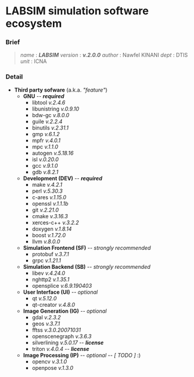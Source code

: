 
# LABSIM simulation software ecosystem

### Brief

> *name* : ***LABSIM*** 
> *version* : ***v.2.0.0***
> *author* : Nawfel KINANI
> *dept* : DTIS
> *unit* : ICNA

### Detail

- **Third party sofware** (a.k.a. *"feature"*) 
    - **GNU** -- ***required***
        - libtool *v.2.4.6*
	   	- libunistring *v.0.9.10*
	   	- bdw-gc *v.8.0.0*
	   	- guile *v.2.2.4*
	   	- binutils *v.2.31.1*
	   	- gmp *v.6.1.2*
	   	- mpfr *v.4.0.1*
	   	- mpc *v.1.1.0*
	   	- autogen *v.5.18.16*
	   	- isl *v.0.20.0*
	   	- gcc *v.9.1.0*
	   	- gdb *v.8.2.1*
    - **Development (DEV)** -- ***required***
       - make *v.4.2.1*
       - perl *v.5.30.3*
       - c-ares *v.1.15.0*
       - openssl *v.1.1.1b*
       - git *v.2.21.0*
       - cmake *v.3.16.3*
       - xerces-c++ *v.3.2.2*
       - doxygen *v.1.8.14*
       - boost *v.1.72.0*
       - llvm *v.8.0.0*
    - **Simulation Frontend (SF)** -- *strongly recommended*
       - protobuf *v.3.7.1*
       - grpc *v.1.21.1*
    - **Simulation Backend (SB)** -- *strongly recommended*
       - libev *v.4.24.0*
       - nghttp2 *v.1.35.1*
       - opensplice *v.6.9.190403*
    - **User Interface (UI)** -- *optional*
       - qt *v.5.12.0*
       - qt-creator *v.4.8.0*
    - **Image Generation (IG)** -- *optional*
       - gdal *v.2.3.2*
       - geos *v.3.7.1*
       - fftss *v.3.0.20071031*
       - openscenegraph *v.3.6.3*
       - silverlining *v.5.0.17* -- ***license***
       - triton *v.4.0.4* -- ***license***
    -  **Image Processing (IP)** -- *optional* -- *[ TODO ]* :)
       - opencv *v.3.1.0*
       - openpose *v.1.3.0*
